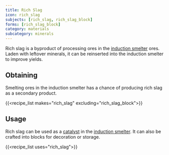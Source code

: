 ```yaml
---
title: Rich Slag
icon: rich_slag
subjects: [rich_slag, rich_slag_block]
forms: [rich_slag_block]
category: materials
subcategory: minerals
---
```


Rich slag is a byproduct of processing ores in the [induction smelter](../../expansion/induction-smelter/) ores. Laden with leftover minerals, it can be reinserted into the induction smelter to improve yields.

Obtaining
---------
Smelting ores in the induction smelter has a chance of producing rich slag as a secondary product. 

{{<recipe_list makes="rich_slag" excluding="rich_slag_block">}}


Usage
-----
Rich slag can be used as a [catalyst](../../catalyst) in the [induction smelter](../../expansion/induction-smelter/). It can also be crafted into blocks for decoration or storage.

{{<recipe_list uses="rich_slag">}}
